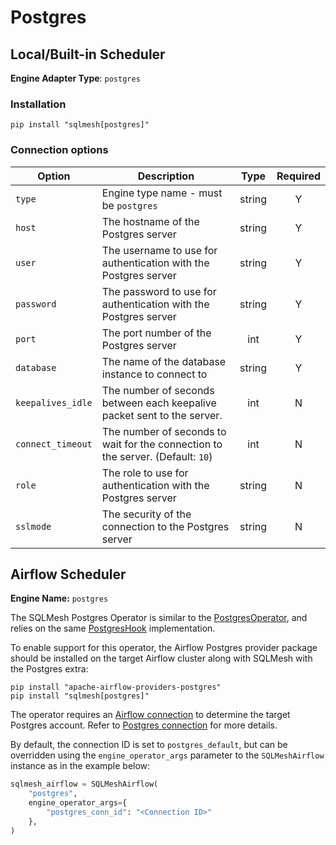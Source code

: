 # Postgres

## Local/Built-in Scheduler
**Engine Adapter Type**: `postgres`

### Installation
```
pip install "sqlmesh[postgres]"
```

### Connection options

| Option            | Description                                                                     | Type   | Required |
|-------------------|---------------------------------------------------------------------------------|:------:|:--------:|
| `type`            | Engine type name - must be `postgres`                                           | string | Y        |
| `host`            | The hostname of the Postgres server                                             | string | Y        |
| `user`            | The username to use for authentication with the Postgres server                 | string | Y        |
| `password`        | The password to use for authentication with the Postgres server                 | string | Y        |
| `port`            | The port number of the Postgres server                                          | int    | Y        |
| `database`        | The name of the database instance to connect to                                 | string | Y        |
| `keepalives_idle` | The number of seconds between each keepalive packet sent to the server.         | int    | N        |
| `connect_timeout` | The number of seconds to wait for the connection to the server. (Default: `10`) | int    | N        |
| `role`            | The role to use for authentication with the Postgres server                     | string | N        |
| `sslmode`         | The security of the connection to the Postgres server                           | string | N        |

## Airflow Scheduler
**Engine Name:** `postgres`

The SQLMesh Postgres Operator is similar to the [PostgresOperator](https://airflow.apache.org/docs/apache-airflow-providers-postgres/stable/_api/airflow/providers/postgres/operators/postgres/index.html), and relies on the same [PostgresHook](https://airflow.apache.org/docs/apache-airflow-providers-postgres/stable/_api/airflow/providers/postgres/hooks/postgres/index.html) implementation.

To enable support for this operator, the Airflow Postgres provider package should be installed on the target Airflow cluster along with SQLMesh with the Postgres extra:
```
pip install "apache-airflow-providers-postgres"
pip install "sqlmesh[postgres]"
```

The operator requires an [Airflow connection](https://airflow.apache.org/docs/apache-airflow/stable/howto/connection.html) to determine the target Postgres account. Refer to [Postgres connection](https://airflow.apache.org/docs/apache-airflow-providers-postgres/stable/connections/postgres.html) for more details.

By default, the connection ID is set to `postgres_default`, but can be overridden using the `engine_operator_args` parameter to the `SQLMeshAirflow` instance as in the example below:
```python linenums="1"
sqlmesh_airflow = SQLMeshAirflow(
    "postgres",
    engine_operator_args={
        "postgres_conn_id": "<Connection ID>"
    },
)
```